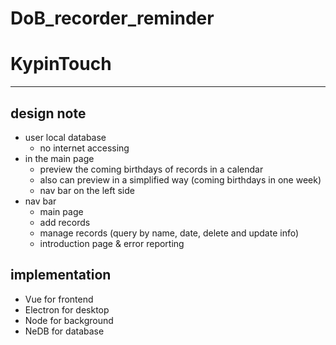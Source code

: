 # DoB_recorder_reminder
# KypinTouch
---

## design note
- user local database 
    - no internet accessing
- in the main page
    - preview the coming birthdays of records in a calendar
    - also can preview in a simplified way (coming birthdays in one week)
    - nav bar on the left side
- nav bar
    - main page
    - add records
    - manage records (query by name, date, delete and update info)
    - introduction page & error reporting

## implementation
- Vue for frontend
- Electron for desktop
- Node for background
- NeDB for database

